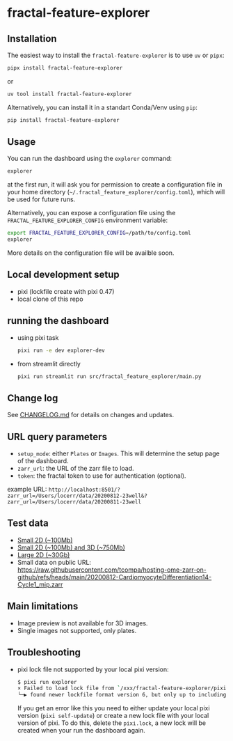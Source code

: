 # fractal-feature-explorer

## Installation

The easiest way to install the `fractal-feature-explorer` is to use `uv` or `pipx`:

```bash
pipx install fractal-feature-explorer
```

or

```bash
uv tool install fractal-feature-explorer
```

Alternatively, you can install it in a standart Conda/Venv using `pip`:

```bash
pip install fractal-feature-explorer
```

## Usage

You can run the dashboard using the `explorer` command:

```bash
explorer
```

at the first run, it will ask you for permission to create a configuration file in your home directory (`~/.fractal_feature_explorer/config.toml`), which will be used for future runs.

Alternatively, you can expose a configuration file using the `FRACTAL_FEATURE_EXPLORER_CONFIG` environment variable:

```bash
export FRACTAL_FEATURE_EXPLORER_CONFIG=/path/to/config.toml
explorer
```

More details on the configuration file will be availble soon.

## Local development setup

- pixi (lockfile create with pixi 0.47)
- local clone of this repo

## running the dashboard

- using pixi task

    ```bash
    pixi run -e dev explorer-dev
    ```

- from streamlit directly

    ```bash
    pixi run streamlit run src/fractal_feature_explorer/main.py
    ```

## Change log

See [CHANGELOG.md](CHANGELOG.md) for details on changes and updates.

## URL query parameters

- `setup_mode`: either `Plates` or `Images`. This will determine the setup page of the dashboard.
- `zarr_url`: the URL of the zarr file to load.
- `token`: the fractal token to use for authentication (optional).

example URL: `http://localhost:8501/?zarr_url=/Users/locerr/data/20200812-23well&?zarr_url=/Users/locerr/data/20200811-23well`

## Test data

- [Small 2D (~100Mb)](https://zenodo.org/records/13305316/files/20200812-CardiomyocyteDifferentiation14-Cycle1_mip.zarr.zip?download=1)
- [Small 2D (~100Mb) and 3D (~750Mb)](https://zenodo.org/records/13305316)
- [Large 2D (~30Gb)](https://zenodo.org/records/14826000)
- Small data on public URL: <https://raw.githubusercontent.com/tcompa/hosting-ome-zarr-on-github/refs/heads/main/20200812-CardiomyocyteDifferentiation14-Cycle1_mip.zarr>

## Main limitations

- Image preview is not available for 3D images.
- Single images not supported, only plates.

## Troubleshooting

- pixi lock file not supported by your local pixi version:

    ```bash
    $ pixi run explorer
    × Failed to load lock file from `/xxx/fractal-feature-explorer/pixi.lock`
    ╰─▶ found newer lockfile format version 6, but only up to including version 5 is supported
    ```

    If you get an error like this you need to either update your local pixi version (`pixi self-update`) or create a new lock file with your local version of pixi. To do this, delete the `pixi.lock`, a new lock will be created when your run the dashboard again.
